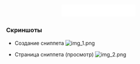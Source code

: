 <p align="center">
<picture>
  <source media="(prefers-color-scheme: dark)" srcset="./imgs/logo_light.svg">
  <source media="(prefers-color-scheme: light)" srcset="./imgs/logo_dark.svg">
  <img alt="SnipHub" src="/imgs/logo_light.svg" width="40%">
</picture>
</p>

### Скриншоты

- Создание сниппета
![img_1.png](img_1.png)

- Страница сниппета (просмотр)
![img_2.png](img_2.png)